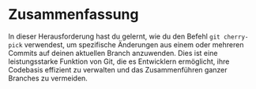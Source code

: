 # Zusammenfassung

In dieser Herausforderung hast du gelernt, wie du den Befehl `git cherry-pick` verwendest, um spezifische Änderungen aus einem oder mehreren Commits auf deinen aktuellen Branch anzuwenden. Dies ist eine leistungsstarke Funktion von Git, die es Entwicklern ermöglicht, ihre Codebasis effizient zu verwalten und das Zusammenführen ganzer Branches zu vermeiden.
